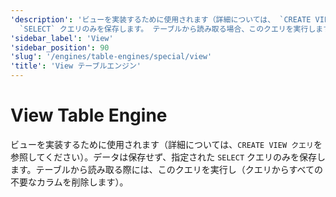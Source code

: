 ```yaml
---
'description': 'ビューを実装するために使用されます（詳細については、 `CREATE VIEW クエリ` を参照してください）。データを保存せず、指定された
  `SELECT` クエリのみを保存します。 テーブルから読み取る場合、このクエリを実行します（クエリから不要な列をすべて削除します）。'
'sidebar_label': 'View'
'sidebar_position': 90
'slug': '/engines/table-engines/special/view'
'title': 'View テーブルエンジン'
---
```





# View Table Engine

ビューを実装するために使用されます（詳細については、`CREATE VIEW クエリ`を参照してください）。データは保存せず、指定された `SELECT` クエリのみを保存します。テーブルから読み取る際には、このクエリを実行し（クエリからすべての不要なカラムを削除します）。
